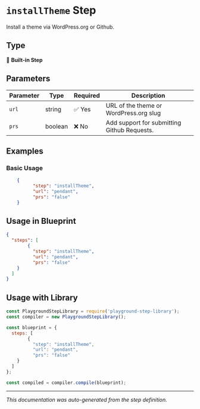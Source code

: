# `installTheme` Step

Install a theme via WordPress.org or Github.

## Type
🔧 **Built-in Step**

## Parameters

| Parameter | Type | Required | Description |
|-----------|------|----------|-------------|
| `url` | string | ✅ Yes | URL of the theme or WordPress.org slug |
| `prs` | boolean | ❌ No | Add support for submitting Github Requests. |


## Examples

### Basic Usage
```json
    {
          "step": "installTheme",
          "url": "pendant",
          "prs": "false"
    }
```

## Usage in Blueprint

```json
{
  "steps": [
        {
          "step": "installTheme",
          "url": "pendant",
          "prs": "false"
    }
  ]
}
```

## Usage with Library

```javascript
const PlaygroundStepLibrary = require('playground-step-library');
const compiler = new PlaygroundStepLibrary();

const blueprint = {
  steps: [
        {
          "step": "installTheme",
          "url": "pendant",
          "prs": "false"
    }
  ]
};

const compiled = compiler.compile(blueprint);
```



---

*This documentation was auto-generated from the step definition.*
